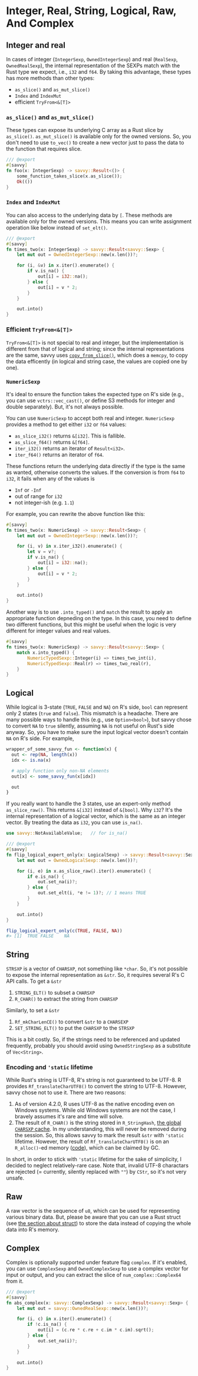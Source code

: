 # Integer, Real, String, Logical, Raw, And Complex

## Integer and real

In cases of integer (`IntegerSexp`, `OwnedIntegerSexp`) and real (`RealSexp`,
`OwnedRealSexp`), the internal representation of the SEXPs match with the Rust
type we expect, i.e., `i32` and `f64`. By taking this advantage, these types has
more methods than other types:

* `as_slice()` and `as_mut_slice()`
* `Index` and `IndexMut`
* efficient `TryFrom<&[T]>`

### `as_slice()` and `as_mut_slice()`

These types can expose its underlying C array as a Rust slice by `as_slice()`.
`as_mut_slice()` is available only for the owned versions. So, you don't need to
use `to_vec()` to create a new vector just to pass the data to the function that
requires slice. 

```rust
/// @export
#[savvy]
fn foo(x: IntegerSexp) -> savvy::Result<()> {
    some_function_takes_slice(x.as_slice());
    Ok(())
}
```

### `Index` and `IndexMut`

You can also access to the underlying data by `[`. These methods are available
only for the owned versions. This means you can write assignment operation like
below instead of `set_elt()`.

```rust
/// @export
#[savvy]
fn times_two(x: IntegerSexp) -> savvy::Result<savvy::Sexp> {
    let mut out = OwnedIntegerSexp::new(x.len())?;

    for (i, &v) in x.iter().enumerate() {
        if v.is_na() {
            out[i] = i32::na();
        } else {
            out[i] = v * 2;
        }
    }

    out.into()
}
```

### Efficient `TryFrom<&[T]>`

`TryFrom<&[T]>` is not special to real and integer, but the implementation is
different from that of logical and string; since the internal representations
are the same, savvy uses [`copy_from_slice()`][copy_from_slice], which does a
`memcpy`, to copy the data efficently (in logical and string case, the values
are copied one by one).

[copy_from_slice]: https://doc.rust-lang.org/std/primitive.slice.html#method.copy_from_slice


### `NumericSexp`

It's ideal to ensure the function takes the expected type on R's side (e.g., you
can use `vctrs::vec_cast()`, or define S3 methods for integer and double
separately). But, it's not always possible.

You can use `NumericSexp` to accept both real and integer. `NumericSexp`
provides a method to get either `i32` or `f64` values:

* `as_slice_i32()` returns `&[i32]`. This is fallible.
* `as_slice_f64()` returns `&[f64]`.
* `iter_i32()` returns an iterator of `Result<i32>`.
* `iter_f64()` returns an iterator of `f64`.

These functions return the underlying data directly if the type is the same as
wanted, otherwise converts the values. If the conversion is from `f64` to `i32`,
it fails when any of the values is

- `Inf` or `-Inf`
- out of range for `i32`
- not integer-ish (e.g. `1.1`)

For example, you can rewrite the above function like this:

```rust
#[savvy]
fn times_two(x: NumericSexp) -> savvy::Result<Sexp> {
    let mut out = OwnedIntegerSexp::new(x.len())?;

    for (i, v) in x.iter_i32().enumerate() {
        let v = v?;
        if v.is_na() {
            out[i] = i32::na();
        } else {
            out[i] = v * 2;
        }
    }

    out.into()
}
```

Another way is to use `.into_typed()` and `match` the result to apply an
appropriate function depneding on the type. In this case, you need to define two
different functions, but this might be useful when the logic is very different
for integer values and real values.

```rust
#[savvy]
fn times_two(x: NumericSexp) -> savvy::Result<savvy::Sexp> {
    match x.into_typed() {
        NumericTypedSexp::Integer(i) => times_two_int(i),
        NumericTypedSexp::Real(r) => times_two_real(r),
    }
}
```

## Logical

While logical is 3-state (`TRUE`, `FALSE` and `NA`) on R's side, `bool` can
represent only 2 states (`true` and `false`). This mismatch is a headache. There
are many possible ways to handle this (e.g., use `Option<bool>`), but savvy
chose to convert `NA` to `true` silently, assuming `NA` is not useful on Rust's
side anyway. So, you have to make sure the input logical vector doesn't contain
`NA` on R's side. For example,

```r
wrapper_of_some_savvy_fun <- function(x) {
  out <- rep(NA, length(x))
  idx <- is.na(x)

  # apply function only non-NA elements
  out[x] <- some_savvy_fun(x[idx])

  out
}
```

If you really want to handle the 3 states, use an expert-only method
`as_slice_raw()`. This returns `&[i32]` instead of `&[bool]`. Why `i32`? It's
the internal representation of a logical vector, which is the same as an integer
vector. By treating the data as `i32`, you can use `is_na()`.

```rust
use savvy::NotAvailableValue;   // for is_na()

/// @export
#[savvy]
fn flip_logical_expert_only(x: LogicalSexp) -> savvy::Result<savvy::Sexp> {
    let mut out = OwnedLogicalSexp::new(x.len())?;

    for (i, e) in x.as_slice_raw().iter().enumerate() {
        if e.is_na() {
            out.set_na(i)?;
        } else {
            out.set_elt(i, *e != 1)?; // 1 means TRUE
        }
    }

    out.into()
}
```

```r
flip_logical_expert_only(c(TRUE, FALSE, NA))
#> [1]  TRUE FALSE    NA
```

## String

`STRSXP` is a vector of `CHARSXP`, not something like `*char`. So, it's not
possible to expose the internal representation as `&str`. So, it requires
several R's C API calls. To get a `&str`

1. `STRING_ELT()` to subset a `CHARSXP`
2. `R_CHAR()` to extract the string from `CHARSXP`

Similarly, to set a `&str`

1. `Rf_mkCharLenCE()` to convert `&str` to a `CHARSEXP`
2. `SET_STRING_ELT()` to put the `CHARSXP` to the `STRSXP`

This is a bit costly. So, if the strings need to be referenced and updated
frequently, probably you should avoid using `OwnedStringSexp` as a substitute of
`Vec<String>`.

### Encoding and `'static` lifetime

While Rust's string is UTF-8, R's string is not guaranteed to be UTF-8. R
provides `Rf_translateCharUTF8()` to convert the string to UTF-8. However, savvy
chose not to use it. There are two reasons:

1. As of version 4.2.0, R uses UTF-8 as the native encoding even on Windows
   systems. While old Windows systems are not the case, I bravely assumes it's
   rare and time will solve.
2. The result of `R_CHAR()` is the string stored in `R_StringHash`, [the global
   `CHARSXP` cache][charsxp-cache]. In my understanding, this will never be
   removed during the session. So, this allows savvy to mark the result `&str`
   with `'static` lifetime. However, the result of `Rf_translateCharUTF8()` is
   on an `R_alloc()`-ed memory ([code][Rf_translateCharUTF8]), which can be
   claimed by GC.
   
In short, in order to stick with `'static` lifetime for the sake of simplicity,
I decided to neglect relatively-rare case. Note that, invalid UTF-8 charactars
are rejected (= currently, silently replaced with `""`) by `CStr`, so it's not
very unsafe.

[charsxp-cache]: https://cran.r-project.org/doc/manuals/r-devel/R-ints.html#The-CHARSXP-cache
[Rf_translateCharUTF8]: https://github.com/wch/r-source/blob/c3423d28830acbbbf7b38daa58f436fb06d91381/src/main/sysutils.c#L1284-L1296


## Raw

A raw vector is the sequence of `u8`, which can be used for representing various
binary data. But, please be aware that you can use a Rust struct (see [the
section about struct](./struct.md)) to store the data instead of copying the
whole data into R's memory.

## Complex

Complex is optionally supported under feature flag `complex`. If it's enabled,
you can use `ComplexSexp` and `OwnedComplexSexp` to use a complex vector for
input or output, and you can extract the slice of `num_complex::Complex64` from
it.

```rust
/// @export
#[savvy]
fn abs_complex(x: savvy::ComplexSexp) -> savvy::Result<savvy::Sexp> {
    let mut out = savvy::OwnedRealSexp::new(x.len())?;

    for (i, c) in x.iter().enumerate() {
        if !c.is_na() {
            out[i] = (c.re * c.re + c.im * c.im).sqrt();
        } else {
            out.set_na(i)?;
        }
    }

    out.into()
}
```